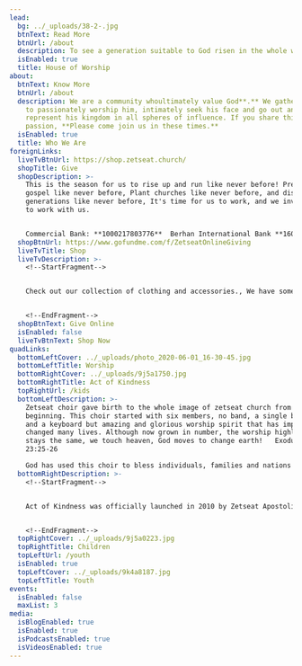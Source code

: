 ```yaml
---
lead:
  bg: ../_uploads/38-2-.jpg
  btnText: Read More
  btnUrl: /about
  description: To see a generation suitable to God risen in the whole world.
  isEnabled: true
  title: House of Worship
about:
  btnText: Know More
  btnUrl: /about
  description: We are a community whoultimately value God**.** We gather together
    to passionately worship him, intimately seek his face and go out and boldly
    represent his kingdom in all spheres of influence. If you share this
    passion, **Please come join us in these times.**
  isEnabled: true
  title: Who We Are
foreignLinks:
  liveTvBtnUrl: https://shop.zetseat.church/
  shopTitle: Give
  shopDescription: >-
    This is the season for us to rise up and run like never before! Preach the
    gospel like never before, Plant churches like never before, and disciple
    generations like never before, It's time for us to work, and we invite you
    to work with us.


    Commercial Bank: **1000217803776**  Berhan International Bank **1600050000776**
  shopBtnUrl: https://www.gofundme.com/f/ZetseatOnlineGiving
  liveTvTitle: Shop
  liveTvDescription: >-
    <!--StartFragment-->


    Check out our collection of clothing and accessories., We have something for you and your family.


    <!--EndFragment-->
  shopBtnText: Give Online
  isEnabled: false
  liveTvBtnText: Shop Now
quadLinks:
  bottomLeftCover: ../_uploads/photo_2020-06-01_16-30-45.jpg
  bottomLeftTitle: Worship
  bottomRightCover: ../_uploads/9j5a1750.jpg
  bottomRightTitle: Act of Kindness
  topRightUrl: /kids
  bottomLeftDescription: >-
    Zetseat choir gave birth to the whole image of zetseat church from the
    beginning. This choir started with six members, no band, a single box guitar
    and a keyboard but amazing and glorious worship spirit that has impacted and
    changed many lives. Although now grown in number, the worship highlight
    stays the same, we touch heaven, God moves to change earth!   Exodus
    23:25-26

    God has used this choir to bless individuals, families and nations and will continue to do the same.
  bottomRightDescription: >-
    <!--StartFragment-->


    Act of Kindness was officially launched in 2010 by Zetseat Apostolic Reformation Church. It's rooted on the principle in Matthew 25:35 and works to address various socio-economic problems in the community.


    <!--EndFragment-->
  topRightCover: ../_uploads/9j5a0223.jpg
  topRightTitle: Children
  topLeftUrl: /youth
  isEnabled: true
  topLeftCover: ../_uploads/9k4a8187.jpg
  topLeftTitle: Youth
events:
  isEnabled: false
  maxList: 3
media:
  isBlogEnabled: true
  isEnabled: true
  isPodcastsEnabled: true
  isVideosEnabled: true
---
```

